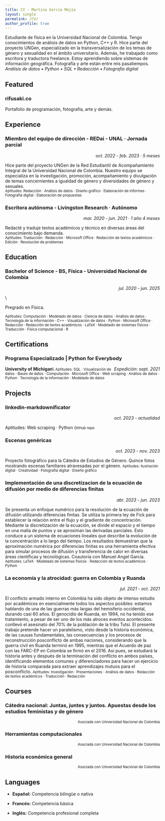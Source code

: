 ```yaml
---
title: CV - Martina García Mejía
layout: single
permalink: /CV/
author_profile: true
---
```

Estudiante de física en la Universidad Nacional de Colombia. Tengo conocimientos de análisis de datos en Python, C++ y R. Hice parte del proyecto UNGen, especializado en la transversalización de los temas de género y sexualidad en el ámbito universitario. Además, he trabajado como escritora y traductora freelance. Estoy aprendiendo sobre sistemas de información geográfica. Fotografía y arte están entre mis pasatiempos.
*Análisis de datos • Python • SQL • Redacción • Fotografía digital*


## Featured

### rifusaki.co
Portafolio de programación, fotografía, arte y demás.



## Experience

<h3>Miembro del equipo de dirección - REDai - UNAL · Jornada parcial</h3>
<p align="right"><i>oct. 2022 - feb. 2023 · 5 meses</i></p>

Hice parte del proyecto UNGen de la Red Estudiantil de Acompañamiento Integral de la Universidad Nacional de Colombia. Nuestro equipo se especializa en la investigación, promoción, acompañamiento y divulgación de temas concernientes a igualdad de género y diversidades de género y sexuales.\
<small>Aptitudes: Redacción · Análisis de datos · Diseño gráfico · Elaboración de informes · Fotografía digital · Elaboración de propuestas</small>


<h3>Escritora autónoma - Livingston Research · Autónomo</h3>
<p align="right"><i>mar. 2020 - jun. 2021 · 1 año 4 meses</i></p>

Redacté y traduje textos académicos y técnico en diversas áreas del conocimiento bajo demanda.\
<small>Aptitudes: Traducción · Redacción · Microsoft Office · Redacción de textos académicos · Edición · Resolución de problemas</small>



## Education

<h3>Bachelor of Science - BS, Física - Universidad Nacional de Colombia</h3>
<p align="right"><i>jul. 2020 - jun. 2025</i></p>\


Pregrado en Física.


<small>Aptitudes: Computación · Modelado de datos · Ciencia de datos · Análisis de datos · Tecnología de la información · C++ · Visualización de datos · Python · Microsoft Office · Redacción · Redacción de textos académicos · LaTeX · Modelado de sistemas físicos · Traducción · Física computacional · R</small>



## Certifications

### Programa Especializado | Python for Everybody
<p> <span style="float:left;"><b>University of Michigan</b></span> <span style="float:right;"><i>Expedición: sept. 2021</i></span> </p>\
<small>Aptitudes: SQL · Visualización de datos · Bases de datos · Computación · Microsoft Office · Web scraping · Análisis de datos · Python · Tecnología de la información · Modelado de datos</small>



## Projects

### linkedin-markdownificator
<p align="right"><i>oct. 2023 - actualidad</i></p>

Aptitudes: Web scraping · Python
<small>GitHub repo</small>


### Escenas genéricas
<p align="right"><i>oct. 2023 - nov. 2023</i></p>

Proyecto fotográfico para la Cátedra de Estudios de Género. Quince fotos mostrando escenas familiares atravesadas por el género.
<small>Aptitudes: Ilustración digital · Creatividad · Fotografía digital · Diseño gráfico</small>


### Implementación de una discretizacion de la ecuación de difusión por medio de diferencias finitas
<p align="right"><i>abr. 2023 - jun. 2023</i></p>

Se presenta un enfoque numérico para la resolución de la ecuación de difusión utilizando diferencias finitas. Se utiliza la primera ley de Fick para establecer la relación entre el flujo y el gradiente de concentración. Mediante la discretización de la ecuación, se divide el espacio y el tiempo en una malla de puntos y se aproximan las derivadas parciales. Esto conduce a un sistema de ecuaciones lineales que describe la evolución de la concentración a lo largo del tiempo. Los resultados demuestran que la aproximación numérica por diferencias finitas es una herramienta efectiva para simular procesos de difusión y transferencia de calor en diversas áreas científicas y tecnológicas. Coautoría con Manuel Angel García.
<small>Aptitudes: LaTeX · Modelado de sistemas físicos · Redacción de textos académicos · Python</small>


### La economía y la atrocidad: guerra en Colombia y Ruanda
<p align="right"><i>jul. 2021 - oct. 2021</i></p>

El conflicto armado interno en Colombia ha sido objeto de intenso estudio por académicos en esencialmente todos los aspectos posibles: estamos hablando de una de las guerras más largas del hemisferio occidental, durando casi 60 años. El genocidio de Ruanda, en 1994, no ha tenido ese tratamiento, a pesar de ser uno de los más atroces eventos acontecidos: conllevó el asesinato del 70% de la población de la tribu Tutsi. El presente trabajo pretende hacer un paralelismo, visto desde la historia económica, de las causas fundamentales, las consecuencias y los procesos de reconstrucción posconflicto de ambas naciones, considerando que la guerra civil en Ruanda terminó en 1995, mientras que el Acuerdo de paz con las FARC-EP en Colombia se firmó en el 2016. Así pues, se estudiará la historia antes y después de la terminación del conflicto en ambos países, identificando elementos comunes y diferenciadores para hacer un ejercicio de historia comparada para extraer aprendizajes mutuos para el posconflicto.
<small>Aptitudes: Investigación · Presentaciones · Análisis de datos · Redacción de textos académicos · Traducción · Redacción</small>



## Courses

### Cátedra nacional: Juntas, juntes y juntos. Apuestas desde los estudios feministas y de género
<p align="right"><small>Asociada con Universidad Nacional de Colombia</small></p>


### Herramientas computacionales
<p align="right"><small>Asociada con Universidad Nacional de Colombia</small></p>


### Historia económica general
<p align="right"><small>Asociada con Universidad Nacional de Colombia</small></p>



## Languages

- **Español:** Competencia bilingüe o nativa

- **Francés:** Competencia básica

- **Inglés:** Competencia profesional completa
